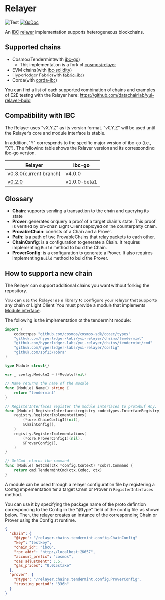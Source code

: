 # Relayer

![Test](https://github.com/hyperledger-labs/yui-relayer/workflows/Test/badge.svg)
[![GoDoc](https://godoc.org/github.com/hyperledger-labs/yui-relayer?status.svg)](https://pkg.go.dev/github.com/hyperledger-labs/yui-relayer?tab=doc)

An [IBC](https://github.com/cosmos/ibc) [relayer](https://github.com/cosmos/ibc/tree/main/spec/relayer/ics-018-relayer-algorithms) implementation supports heterogeneous blockchains.

## Supported chains

- Cosmos/Tendermint(with [ibc-go](https://github.com/cosmos/ibc-go))
  - This implementation is a fork of [cosmos/relayer](https://github.com/cosmos/relayer)
- EVM chains(with [ibc-solidity](https://github.com/hyperledger-labs/yui-ibc-solidity))
- Hyperledger Fabric(with [fabric-ibc](https://github.com/hyperledger-labs/yui-fabric-ibc))
- Corda(with [corda-ibc](https://github.com/hyperledger-labs/yui-corda-ibc))

You can find a list of each supported combination of chains and examples of E2E testing with the Relayer here: https://github.com/datachainlab/yui-relayer-build

## Compatibility with IBC

The Relayer uses "vX.Y.Z" as its version format. "v0.Y.Z" will be used until the Relayer's core and module interface is stable.

In addition, "Y" corresponds to the specific major version of ibc-go (i.e., "X"). The following table shows the Relayer version and its corresponding ibc-go version.

| Relayer                                                                       | ibc-go       |
|-------------------------------------------------------------------------------|--------------|
| v0.3.0(current branch)                                                        | v4.0.0       |
| [v0.2.0](https://github.com/hyperledger-labs/yui-relayer/releases/tag/v0.2.0) | v1.0.0-beta1 |

## Glossary

- **Chain**: supports sending a transaction to the chain and querying its state
- **Prover**: generates or query a proof of a target chain's state. This proof is verified by on-chain Light Client deployed on the counterparty chain.
- **ProvableChain**: consists of a Chain and a Prover.
- **Path**: is a path of two ProvableChains that relay packets to each other.
- **ChainConfig**: is a configuration to generate a Chain. It requires implementing `Build` method to build the Chain.
- **ProverConfig**: is a configuration to generate a Prover. It also requires implementing `Build` method to build the Prover.

## How to support a new chain

The Relayer can support additional chains you want without forking the repository.

You can use the Relayer as a library to configure your relayer that supports any chain or Light Client. You must provide a module that implements [Module interface](./config/module.go). 

The following is the implementation of the tendermint module:

```go
import (
	codectypes "github.com/cosmos/cosmos-sdk/codec/types"
	"github.com/hyperledger-labs/yui-relayer/chains/tendermint"
	"github.com/hyperledger-labs/yui-relayer/chains/tendermint/cmd"
	"github.com/hyperledger-labs/yui-relayer/config"
	"github.com/spf13/cobra"
)

type Module struct{}

var _ config.ModuleI = (*Module)(nil)

// Name returns the name of the module
func (Module) Name() string {
	return "tendermint"
}

// RegisterInterfaces register the module interfaces to protobuf Any.
func (Module) RegisterInterfaces(registry codectypes.InterfaceRegistry) {
	registry.RegisterImplementations(
		(*core.ChainConfigI)(nil),
		&ChainConfig{},
	)
	registry.RegisterImplementations(
		(*core.ProverConfigI)(nil),
		&ProverConfig{},
	)
}

// GetCmd returns the command
func (Module) GetCmd(ctx *config.Context) *cobra.Command {
	return cmd.TendermintCmd(ctx.Codec, ctx)
}

```

A module can be used through a relayer configuration file by registering a Config implementation for a target Chain or Prover in `RegisterInterfaces` method.

You can use it by specifying the package name of the proto definition corresponding to the Config in the "@type" field of the config file, as shown below. Then, the relayer creates an instance of the corresponding Chain or Prover using the Config at runtime.

```json
{
  "chain": {
    "@type": "/relayer.chains.tendermint.config.ChainConfig",
    "key": "testkey",
    "chain_id": "ibc0",
    "rpc_addr": "http://localhost:26657",
    "account_prefix": "cosmos",
    "gas_adjustment": 1.5,
    "gas_prices": "0.025stake"
  },
  "prover": {
    "@type": "/relayer.chains.tendermint.config.ProverConfig",
    "trusting_period": "336h"
  }
}
```
